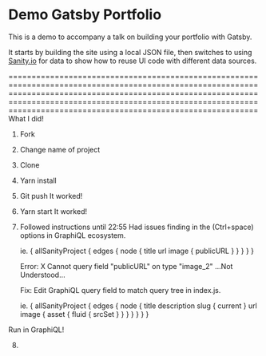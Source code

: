 # Demo Gatsby Portfolio

This is a demo to accompany a talk on building your portfolio with Gatsby.

It starts by building the site using a local JSON file, then switches to using [Sanity.io](https://sanity.io) for data to show how to reuse UI code with different data sources.

==============================================================================================================================================================================================================================================================================
What I did!


1. Fork

2. Change name of project

3. Clone

4. Yarn install

5. Git push
    It worked!

6. Yarn start
    It worked!

7. Followed instructions until 22:55
    Had issues finding <publicURL> in the (Ctrl+space) options in GraphiQL ecosystem.

    ie.
    {
    allSanityProject {
      edges {
        node {
          title
          url
          image {
            publicURL
          }
        }
      }
    }
  }

    Error: X Cannot query field "publicURL" on type "image_2"                                                               ...Not Understood...

    Fix: Edit GraphiQL query field to match query tree in index.js.

    ie.
    {
    allSanityProject {
      edges {
        node {
          title
          description
          slug {
            current
          }
          url
          image {
            asset {
              fluid {
                srcSet
              }
            }
          }
        }
      }
    }
  }

  Run in GraphiQL!

  8.


